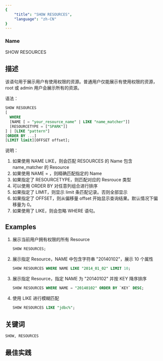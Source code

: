 ```yaml
---
{
    "title": "SHOW RESOURCES",
    "language": "zh-CN"
}
---
```


<!--
Licensed to the Apache Software Foundation (ASF) under one
or more contributor license agreements.  See the NOTICE file
distributed with this work for additional information
regarding copyright ownership.  The ASF licenses this file
to you under the Apache License, Version 2.0 (the
"License"); you may not use this file except in compliance
with the License.  You may obtain a copy of the License at

  http://www.apache.org/licenses/LICENSE-2.0

Unless required by applicable law or agreed to in writing,
software distributed under the License is distributed on an
"AS IS" BASIS, WITHOUT WARRANTIES OR CONDITIONS OF ANY
KIND, either express or implied.  See the License for the
specific language governing permissions and limitations
under the License.
-->


### Name

SHOW RESOURCES

## 描述

该语句用于展示用户有使用权限的资源。普通用户仅能展示有使用权限的资源，root 或 admin 用户会展示所有的资源。

语法：

```sql
SHOW RESOURCES
[
  WHERE
  [NAME [ = "your_resource_name" | LIKE "name_matcher"]]
  [RESOURCETYPE = ["SPARK"]]
] | [LIKE "pattern"]
[ORDER BY ...]
[LIMIT limit][OFFSET offset];
```

说明：


1. 如果使用 NAME LIKE，则会匹配 RESOURCES 的 Name 包含 name_matcher 的 Resource
2. 如果使用 NAME = ，则精确匹配指定的 Name
3. 如果指定了 RESOURCETYPE，则匹配对应的 Resrouce 类型
4. 可以使用 ORDER BY 对任意列组合进行排序
5. 如果指定了 LIMIT，则显示 limit 条匹配记录。否则全部显示
6. 如果指定了 OFFSET，则从偏移量 offset 开始显示查询结果。默认情况下偏移量为 0。
7. 如果使用了 LIKE，则会忽略 WHERE 语句。

## Examples

1. 展示当前用户拥有权限的所有 Resource
    
    ```sql
    SHOW RESOURCES;
    ```

2. 展示指定 Resource，NAME 中包含字符串 "20140102"，展示 10 个属性
    
    ```sql
    SHOW RESOURCES WHERE NAME LIKE "2014_01_02" LIMIT 10;
    ```

3. 展示指定 Resource，指定 NAME 为 "20140102" 并按 KEY 降序排序
    
    ```sql
    SHOW RESOURCES WHERE NAME = "20140102" ORDER BY `KEY` DESC;
    ```

4. 使用 LIKE 进行模糊匹配

    ```sql
    SHOW RESOURCES LIKE "jdbc%";
    ```

## 关键词

    SHOW, RESOURCES

## 最佳实践

